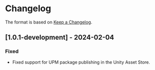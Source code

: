 # Changelog

The format is based on [Keep a Changelog](https://keepachangelog.com/en/1.1.0/).

## [1.0.1-development] - 2024-02-04

### Fixed

* Fixed support for UPM package publishing in the Unity Asset Store.
